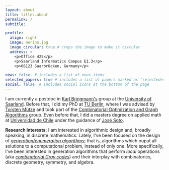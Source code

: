 ```yaml
---
layout: about
title: titles.about
permalink: /
subtitle: 

profile:
  align: right
  image: merino.jpg
  image_circular: true # crops the image to make it circular
  address: >
    <p>Office 425</p>
    <p>Saarland Informatics Campus E1.3</p>
    <p>66123 Saarbrücken, Germany</p>

news: false  # includes a list of news items
selected_papers: true # includes a list of papers marked as "selected={true}"
social: false  # includes social icons at the bottom of the page
---
```


I am currently a postdoc in [Karl Bringmann's](https://people.mpi-inf.mpg.de/~kbringma/) group at the [University of Saarland](https://www.uni-saarland.de/start.html).
Before that, I did my PhD at [TU Berlin](https://www.tu-berlin.de/), where I was advised by [Torsten Mütze](http://www.tmuetze.de) and took part of the [Combinatorial Optimization and Graph Algorithms](https://www3.math.tu-berlin.de/coga/) group. 
Even before that, I did a masters degree on applied math at [Universidad de Chile](https://www.uchile.cl/english) under the guidance of [José Soto](http://www.dim.uchile.cl/~jsoto/).

**Research Interests:**  I am interested in algorithmic design and, broadly speaking, in discrete mathematics.
Lately, I've been focused on the design of [*generation/enumeration algorithms*](https://en.wikipedia.org/wiki/Enumeration_algorithm); that is, algorithms which ouput all solutions to a computational problem, instead of only one. 
More specifically, I've been interested in generation algorithms that perform *local* operations (aka [*combinatorial Gray codes*](https://arxiv.org/abs/2202.01280)) and their interplay with combinatorics, discrete geometry, symmetry, and algebra.